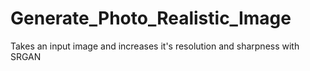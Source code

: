 # Generate_Photo_Realistic_Image
Takes an input image and increases it's resolution and sharpness with SRGAN
